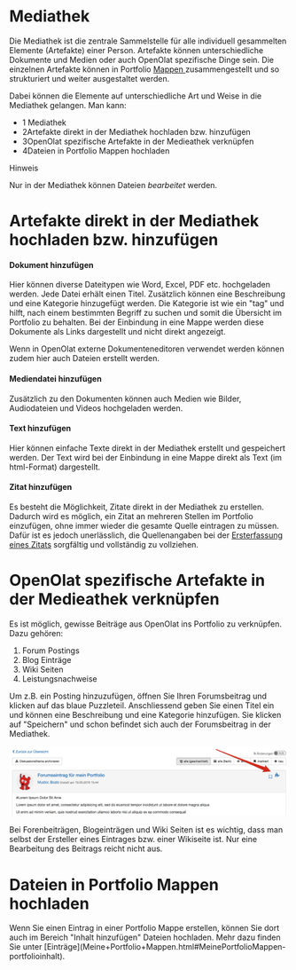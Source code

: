 # Mediathek

Die Mediathek ist die zentrale Sammelstelle für alle individuell gesammelten
Elemente (Artefakte) einer Person. Artefakte können unterschiedliche Dokumente
und Medien oder auch OpenOlat spezifische Dinge sein. Die einzelnen Artefakte
können in Portfolio [Mappen ](My_portfolio_binders.de.md)zusammengestellt und
so strukturiert und weiter ausgestaltet werden.

Dabei können die Elemente auf unterschiedliche Art und Weise in die Mediathek
gelangen. Man kann:

  * 1 Mediathek 
  * 2Artefakte direkt in der Mediathek hochladen bzw. hinzufügen
  * 3OpenOlat spezifische Artefakte in der Medieathek verknüpfen
  * 4Dateien in Portfolio Mappen hochladen

Hinweis

Nur in der Mediathek können Dateien _bearbeitet_ werden.

# Artefakte direkt in der Mediathek hochladen bzw. hinzufügen

#### Dokument hinzufügen

Hier können diverse Dateitypen wie Word, Excel, PDF etc. hochgeladen werden.
Jede Datei erhält einen Titel. Zusätzlich können eine Beschreibung und eine
Kategorie hinzugefügt werden. Die Kategorie ist wie ein "tag" und hilft, nach
einem bestimmten Begriff zu suchen und somit die Übersicht im Portfolio zu
behalten. Bei der Einbindung in eine Mappe werden diese Dokumente als Links
dargestellt und nicht direkt angezeigt.  

Wenn in OpenOlat externe Dokumenteneditoren verwendet werden können zudem hier
auch Dateien erstellt werden.

#### Mediendatei hinzufügen

Zusätzlich zu den Dokumenten können auch Medien wie Bilder, Audiodateien und
Videos hochgeladen werden.

#### Text hinzufügen

Hier können einfache Texte direkt in der Mediathek erstellt und gespeichert
werden. Der Text wird bei der Einbindung in eine Mappe direkt als Text (im
html-Format) dargestellt.

#### Zitat hinzufügen

Es besteht die Möglichkeit, Zitate direkt in der Mediathek zu erstellen.
Dadurch wird es möglich, ein Zitat an mehreren Stellen im Portfolio
einzufügen, ohne immer wieder die gesamte Quelle eintragen zu müssen. Dafür
ist es jedoch unerlässlich, die Quellenangaben bei der [Ersterfassung eines
Zitats](Meine+Portfolio+Mappen.html#MeinePortfolioMappen-zitat) sorgfältig und
vollständig zu vollziehen.

# OpenOlat spezifische Artefakte in der Medieathek verknüpfen

Es ist möglich, gewisse Beiträge aus OpenOlat ins Portfolio zu verknüpfen.
Dazu gehören:

  1. Forum Postings
  2. Blog Einträge
  3. Wiki Seiten
  4. Leistungsnachweise

Um z.B. ein Posting hinzuzufügen, öffnen Sie Ihren Forumsbeitrag und klicken
auf das blaue Puzzleteil. Anschliessend geben Sie einen Titel ein und können
eine Beschreibung und eine Kategorie hinzufügen. Sie klicken auf "Speichern"
und schon befindet sich auch der Forumsbeitrag in der Mediathek.

![](assets/pf_forumseintrag_DE.png)

Bei Forenbeiträgen, Blogeinträgen und Wiki Seiten ist es wichtig, dass man
selbst der Ersteller eines Eintrages bzw. einer Wikiseite ist. Nur eine
Bearbeitung des Beitrags reicht nicht aus.

# Dateien in Portfolio Mappen hochladen

Wenn Sie einen Eintrag in einer Portfolio Mappe erstellen, können Sie dort
auch im Bereich "Inhalt hinzufügen" Dateien hochladen. Mehr dazu finden Sie
unter [Einträge](Meine+Portfolio+Mappen.html#MeinePortfolioMappen-
portfolioinhalt).

